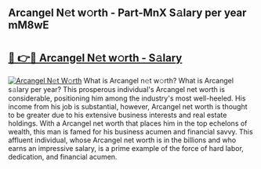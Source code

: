 ## Arcangel N𝚎t w𝚘rth - Part-MnX S𝚊lary per year mM8wE

# <h2><a href="http://gc0rad.nevu.top/?p=Arcangel">🔗 👉🔴 Arcangel N𝚎t w𝚘rth - S𝚊lary</a></h2>

[![Arcangel N𝚎t W𝚘rth](https://i.imgur.com/Oavwk0R.jpeg)](http://gc0rad.nevu.top/?p=Arcangel)
What is Arcangel n𝚎t w𝚘rth? What is Arcangel s𝚊lary per year?
This prosperous individual's Arcangel net worth is considerable, positioning him among the industry's most well-heeled. His income from his job is substantial, however, Arcangel net worth is thought to be greater due to his extensive business interests and real estate holdings. With a Arcangel net worth that places him in the top echelons of wealth, this man is famed for his business acumen and financial savvy. This affluent individual, whose Arcangel net worth is in the billions and who earns an impressive salary, is a prime example of the force of hard labor, dedication, and financial acumen.
